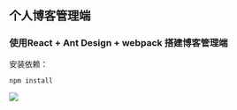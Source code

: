 ## 个人博客管理端

### 使用React + Ant Design + webpack 搭建博客管理端

安装依赖：

```
npm install
```

![](https://github.com/Marco2333/react-projects/blob/master/images/admin_1.png)
